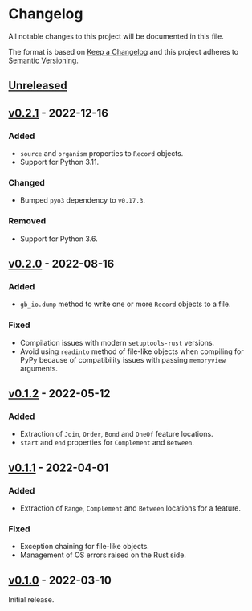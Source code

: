 # Changelog
All notable changes to this project will be documented in this file.

The format is based on [Keep a Changelog](http://keepachangelog.com/en/1.0.0/)
and this project adheres to [Semantic Versioning](http://semver.org/spec/v2.0.0.html).


## [Unreleased]
[Unreleased]: https://github.com/althonos/gb-io.py/compare/v0.2.1...HEAD


## [v0.2.1] - 2022-12-16
[v0.2.1]: https://github.com/althonos/gb-io.py/compare/v0.2.0...v0.2.1

### Added
- `source` and `organism` properties to `Record` objects.
- Support for Python 3.11.

### Changed
- Bumped `pyo3` dependency to `v0.17.3`.

### Removed
- Support for Python 3.6.


## [v0.2.0] - 2022-08-16
[v0.2.0]: https://github.com/althonos/gb-io.py/compare/v0.1.2...v0.2.0

### Added
- `gb_io.dump` method to write one or more `Record` objects to a file.

### Fixed
- Compilation issues with modern `setuptools-rust` versions.
- Avoid using `readinto` method of file-like objects when compiling for PyPy because of compatibility issues with passing `memoryview` arguments.


## [v0.1.2] - 2022-05-12
[v0.1.2]: https://github.com/althonos/gb-io.py/compare/v0.1.1...v0.1.2

### Added
- Extraction of `Join`, `Order`, `Bond` and `OneOf` feature locations.
- `start` and `end` properties for `Complement` and `Between`.


## [v0.1.1] - 2022-04-01
[v0.1.1]: https://github.com/althonos/gb-io.py/compare/v0.1.0...v0.1.1

### Added
- Extraction of `Range`, `Complement` and `Between` locations for a feature.

### Fixed
- Exception chaining for file-like objects.
- Management of OS errors raised on the Rust side.


## [v0.1.0] - 2022-03-10
[v0.1.0]: https://github.com/althonos/gb-io.py/compare/e092b0369...v0.1.0

Initial release.
